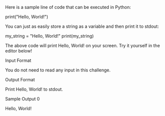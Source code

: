 Here is a sample line of code that can be executed in Python:

print("Hello, World!")

You can just as easily store a string as a variable and then print it to stdout:

my_string = "Hello, World!"
print(my_string)

The above code will print Hello, World! on your screen. Try it yourself in the editor below!

Input Format

You do not need to read any input in this challenge.

Output Format

Print Hello, World! to stdout.

Sample Output 0

Hello, World!


